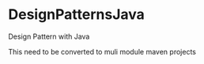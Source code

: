 # DesignPatternsJava
Design Pattern with Java

This need to be converted to muli module maven projects 
